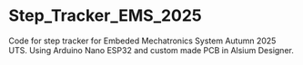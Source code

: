 # Step_Tracker_EMS_2025
Code for step tracker for Embeded Mechatronics System Autumn 2025 UTS. Using Arduino Nano ESP32 and custom made PCB in Alsium Designer.
